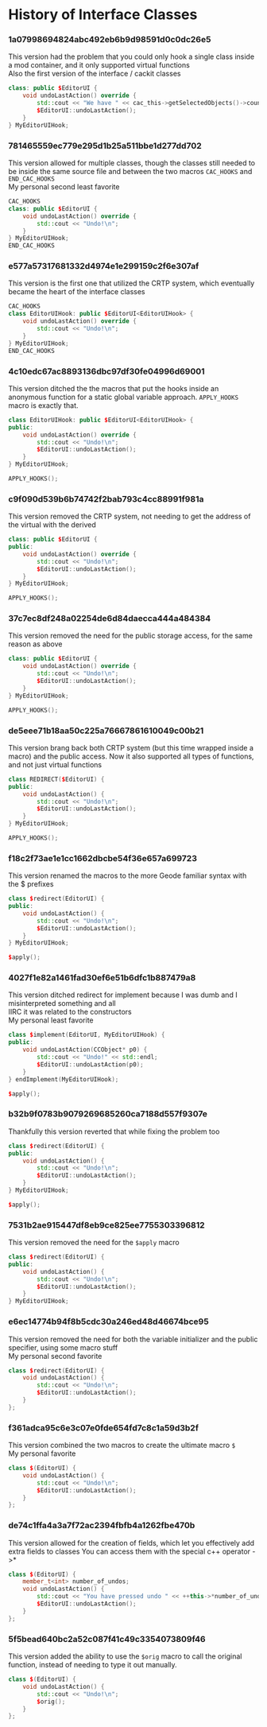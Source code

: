 # History of Interface Classes

### 1a07998694824abc492eb6b9d98591d0c0dc26e5
This version had the problem that you could only hook a single class inside a mod container, and it only supported virtual functions  
Also the first version of the interface / cackit classes
```cpp
class: public $EditorUI {
	void undoLastAction() override {
		std::cout << "We have " << cac_this->getSelectedObjects()->count() << " objects elected\n";
		$EditorUI::undoLastAction();
	}
} MyEditorUIHook;
```

### 781465559ec779e295d1b25a511bbe1d277dd702
This version allowed for multiple classes, though the classes still needed to be inside the same source file and between the two macros `CAC_HOOKS` and `END_CAC_HOOKS`  
My personal second least favorite
```cpp
CAC_HOOKS
class: public $EditorUI {
	void undoLastAction() override {
		std::cout << "Undo!\n";
	}
} MyEditorUIHook;
END_CAC_HOOKS
```

### e577a57317681332d4974e1e299159c2f6e307af
This version is the first one that utilized the CRTP system, which eventually became the heart of the interface classes
```cpp
CAC_HOOKS
class EditorUIHook: public $EditorUI<EditorUIHook> {
	void undoLastAction() override {
		std::cout << "Undo!\n";
	}
} MyEditorUIHook;
END_CAC_HOOKS
```

### 4c10edc67ac8893136dbc97df30fe04996d69001
This version ditched the the macros that put the hooks inside an anonymous function for a static global variable approach. `APPLY_HOOKS` macro is exactly that.
```cpp
class EditorUIHook: public $EditorUI<EditorUIHook> {
public:
	void undoLastAction() override {
		std::cout << "Undo!\n";
		$EditorUI::undoLastAction();
	}
} MyEditorUIHook;

APPLY_HOOKS();
```

### c9f090d539b6b74742f2bab793c4cc88991f981a
This version removed the CRTP system, not needing to get the address of the virtual with the derived
```cpp
class: public $EditorUI {
public:
	void undoLastAction() override {
		std::cout << "Undo!\n";
		$EditorUI::undoLastAction();
	}
} MyEditorUIHook;

APPLY_HOOKS();
```

### 37c7ec8df248a02254de6d84daecca444a484384
This version removed the need for the public storage access, for the same reason as above
```cpp
class: public $EditorUI {
	void undoLastAction() override {
		std::cout << "Undo!\n";
		$EditorUI::undoLastAction();
	}
} MyEditorUIHook;

APPLY_HOOKS();
```

### de5eee71b18aa50c225a76667861610049c00b21
This version brang back both CRTP system (but this time wrapped inside a macro) and the public access. Now it also supported all types of functions, and not just virtual functions
```cpp
class REDIRECT($EditorUI) {
public:
	void undoLastAction() {
		std::cout << "Undo!\n";
		$EditorUI::undoLastAction();
	}
} MyEditorUIHook;

APPLY_HOOKS();
```

### f18c2f73ae1e1cc1662dbcbe54f36e657a699723
This version renamed the macros to the more Geode familiar syntax with the $ prefixes
```cpp
class $redirect(EditorUI) {
public:
	void undoLastAction() {
		std::cout << "Undo!\n";
		$EditorUI::undoLastAction();
	}
} MyEditorUIHook;

$apply();
```

### 4027f1e82a1461fad30ef6e51b6dfc1b887479a8
This version ditched redirect for implement because I was dumb and I misinterpreted something and all  
IIRC it was related to the constructors  
My personal least favorite
```cpp
class $implement(EditorUI, MyEditorUIHook) {
public:
    void undoLastAction(CCObject* p0) {
        std::cout << "Undo!" << std::endl;
        $EditorUI::undoLastAction(p0);
    }
} endImplement(MyEditorUIHook);

$apply();
```

### b32b9f0783b9079269685260ca7188d557f9307e
Thankfully this version reverted that while fixing the problem too
```cpp
class $redirect(EditorUI) {
public:
	void undoLastAction() {
		std::cout << "Undo!\n";
		$EditorUI::undoLastAction();
	}
} MyEditorUIHook;

$apply();
```

### 7531b2ae915447df8eb9ce825ee7755303396812
This version removed the need for the `$apply` macro
```cpp
class $redirect(EditorUI) {
public:
	void undoLastAction() {
		std::cout << "Undo!\n";
		$EditorUI::undoLastAction();
	}
} MyEditorUIHook;
```

### e6ec14774b94f8b5cdc30a246ed48d46674bce95
This version removed the need for both the variable initializer and the public specifier, using some macro stuff  
My personal second favorite
```cpp
class $redirect(EditorUI) {
	void undoLastAction() {
		std::cout << "Undo!\n";
		$EditorUI::undoLastAction();
	}
};
```

### f361adca95c6e3c07e0fde654fd7c8c1a59d3b2f
This version combined the two macros to create the ultimate macro `$`  
My personal favorite
```cpp
class $(EditorUI) {
	void undoLastAction() {
		std::cout << "Undo!\n";
		$EditorUI::undoLastAction();
	}
};
```

### de74c1ffa4a3a7f72ac2394fbfb4a1262fbe470b
This version allowed for the creation of fields, which let you effectively add extra fields to classes
You can access them with the special c++ operator ->*
```cpp
class $(EditorUI) {
	member_t<int> number_of_undos; 
	void undoLastAction() {
		std::cout << "You have pressed undo " << ++this->*number_of_undos << " times!\n";
		$EditorUI::undoLastAction();
	}
};
```

### 5f5bead640bc2a52c087f41c49c3354073809f46
This version added the ability to use the `$orig` macro to call the original function, instead of needing to type it out manually.
```cpp
class $(EditorUI) {
	void undoLastAction() {
		std::cout << "Undo!\n";
		$orig();
	}
};
```
